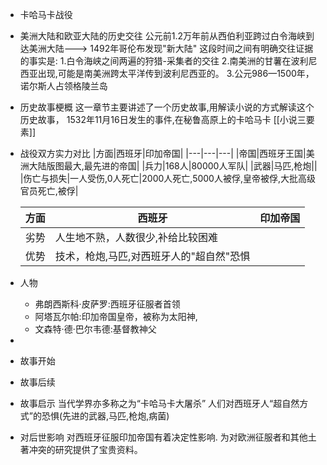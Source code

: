 - 卡哈马卡战役
- 美洲大陆和欧亚大陆的历史交往
  公元前1.2万年前从西伯利亚跨过白令海峡到达美洲大陆--->
  1492年哥伦布发现"新大陆"
  这段时间之间有明确交往证据的事实是:
  1.白令海峡之间两遍的狩猎-采集者的交往
  2.南美洲的甘薯在波利尼西亚出现,可能是南美洲跨太平洋传到波利尼西亚的。
  3.公元986—1500年，诺尔斯人占领格陵兰岛
- 历史故事梗概
  这一章节主要讲述了一个历史故事,用解读小说的方式解读这个历史故事，
  1532年11月16日发生的事件,在秘鲁高原上的卡哈马卡
  [[小说三要素]]
- 战役双方实力对比
  |方面|西班牙|印加帝国|
  |---|---|---|
  |帝国|西班牙王国|美洲大陆版图最大,最先进的帝国|
  |兵力|168人|80000人军队|
  |武器|马匹,枪炮||
  |伤亡与损失|一人受伤,0人死亡|2000人死亡,5000人被俘,皇帝被俘,大批高级官员死亡,被俘|
  
  |方面|西班牙|印加帝国|
  |---|---|---|
  |劣势|人生地不熟，人数很少,补给比较困难||
  |优势|技术，枪炮,马匹,对西班牙人的"超自然"恐惧||
- 人物
	- 弗朗西斯科·皮萨罗:西班牙征服者首领
	- 阿塔瓦尔帕:印加帝国皇帝，被称为太阳神,
	- 文森特·德·巴尔韦德:基督教神父
-
- 故事开始
- 故事后续
- 故事启示
  当代学界亦多称之为“卡哈马卡大屠杀”
  人们对西班牙人“超自然方式”的恐惧(先进的武器,马匹,枪炮,病菌)
- 对后世影响
  对西班牙征服印加帝国有着决定性影响.
  为对欧洲征服者和其他土著冲突的研究提供了宝贵资料。